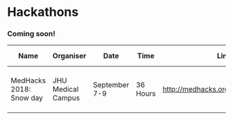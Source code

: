 # Hackathons

### Coming soon!

| Name | Organiser | Date | Time | Link | Important Note |
| --- | --- | --- | --- | --- | --- |
| MedHacks 2018: Snow day | JHU Medical Campus | September 7-9 | 36 Hours | http://medhacks.org/2018/index.html | Travel reimbursents available, fill before 15th july|
